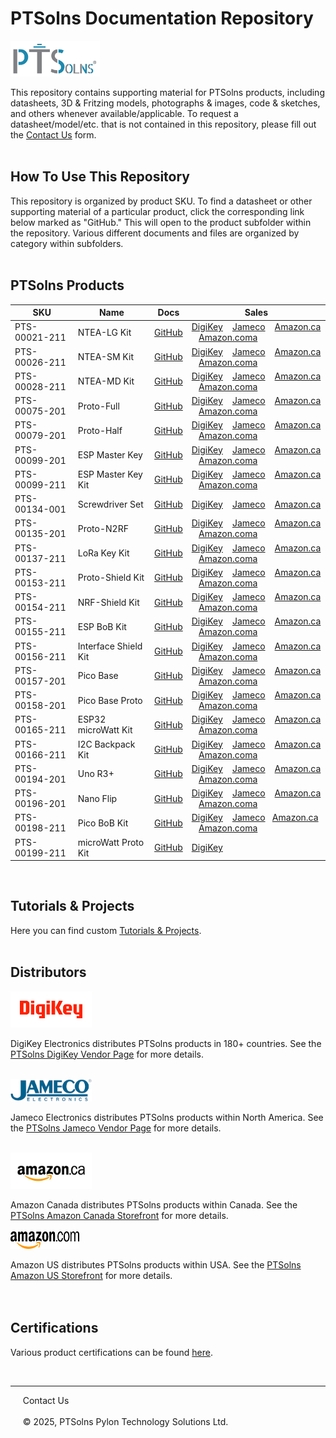 # PTSolns Documentation Repository

<img src="/Logo/Logo JPG_Full Color PTSolns.jpg" alt="PTSolns logo" width="143" height="57">

This repository contains supporting material for PTSolns products, including datasheets, 3D & Fritzing models, photographs & images, code & sketches, and others whenever available/applicable. To request a datasheet/model/etc. that is not contained in this repository, please fill out the [Contact Us](https://ptsolns.com/pages/contact) form.
<br>
<br>

## How To Use This Repository

This repository is organized by product SKU. To find a datasheet or other supporting material of a particular product, click the corresponding link below marked as "GitHub." This will open to the product subfolder within the repository. Various different documents and files are organized by category within subfolders.
<br>
<br>

## PTSolns Products

| SKU              | Name                 | Docs                                   | Sales                                        |
|-----------------|----------------------|----------------------------------------|----------------------------------------------|
| PTS-00021-211  | NTEA-LG Kit          | [GitHub](https://github.com/PTSolns/docs/tree/main/Products/PTS-00021_NTEA-LG) | [DigiKey](https://www.digikey.com/short/02nnpbht) &nbsp;&nbsp; [Jameco](https://www.jameco.com/z/PTS-00021-211-PTSolns-Breakout-Board-BoB-Kit-for-Nano-Development-Board-Large-Format-Kit-_2769999.html) &nbsp;&nbsp; [Amazon.ca](https://a.co/d/0CGSFTL) &nbsp;&nbsp; [Amazon.coma](https://a.co/d/gSPipKz) |
| PTS-00026-211  | NTEA-SM Kit          | [GitHub](https://github.com/PTSolns/docs/tree/main/Products/PTS-00026_NTEA-SM) | [DigiKey](https://www.digikey.com/short/fh3fvpzv) &nbsp;&nbsp; [Jameco](https://www.jameco.com/z/PTS-00026-211-PTSolns-Breakout-Board-BoB-Kit-for-Nano-Development-Board-Small-Format-Kit-_2770007.html) &nbsp;&nbsp; [Amazon.ca](https://a.co/d/3XSgRRk) &nbsp;&nbsp; [Amazon.coma](https://a.co/d/5J22Fhe) |
| PTS-00028-211  | NTEA-MD Kit          | [GitHub](https://github.com/PTSolns/docs/tree/main/Products/PTS-00028_NTEA-MD) | [DigiKey](https://www.digikey.com/short/q9z5h4wf) &nbsp;&nbsp; [Jameco](https://www.jameco.com/z/PTS-00028-211-PTSolns-Breakout-Board-BoB-Kit-for-Nano-Development-Board-Medium-Format-Kit-_2770015.html) &nbsp;&nbsp; [Amazon.ca](https://a.co/d/hfdsFRs) &nbsp;&nbsp; [Amazon.coma](https://a.co/d/3ojoRsy) |
| PTS-00075-201  | Proto-Full           | [GitHub](https://github.com/PTSolns/docs/tree/main/Products/PTS-00075_Proto-Full) | [DigiKey](https://www.digikey.com/short/7wqm3jhv) &nbsp;&nbsp; [Jameco](https://www.jameco.com/z/PTS-00075-201-PTSolns-General-Purpose-Through-Hole-Prototyping-Board-Proto-Full_2770023.html) &nbsp;&nbsp; [Amazon.ca](https://a.co/d/3iSvzrg) &nbsp;&nbsp; [Amazon.coma](https://a.co/d/60oQhc3) |
| PTS-00079-201  | Proto-Half           | [GitHub](https://github.com/PTSolns/docs/tree/main/Products/PTS-00079_Proto-Half) | [DigiKey](https://www.digikey.com/short/mmp35jz3) &nbsp;&nbsp; [Jameco](https://www.jameco.com/z/PTS-00079-201-PTSolns-General-Purpose-Through-Hole-Prototyping-Board-Proto-Half_2770031.html) &nbsp;&nbsp; [Amazon.ca](https://a.co/d/3sVBzpQ) &nbsp;&nbsp; [Amazon.coma](https://a.co/d/fm7GE2p) |
| PTS-00099-201  | ESP Master Key       | [GitHub](https://github.com/PTSolns/docs/tree/main/Products/PTS-00099_ESP_Master_Key) | [DigiKey](https://www.digikey.com/short/49b5rctm) &nbsp;&nbsp; [Jameco](https://www.jameco.com/z/PTS-00099-201-PTSolns-Adapter-for-Common-Development-Boards-ESP-Master-Key_2770039.html) &nbsp;&nbsp; [Amazon.ca](https://a.co/d/d69tky3) &nbsp;&nbsp; [Amazon.coma](https://a.co/d/38auEIb) |
| PTS-00099-211  | ESP Master Key Kit   | [GitHub](https://github.com/PTSolns/docs/tree/main/Products/PTS-00099_ESP_Master_Key) | [DigiKey](https://www.digikey.com/short/h9hjzqtn) &nbsp;&nbsp; [Jameco](https://www.jameco.com/z/PTS-00099-211-PTSolns-Adapter-for-Common-Development-Boards-ESP-Master-Key-Kit_2770047.html) &nbsp;&nbsp; [Amazon.ca](https://a.co/d/d69tky3) &nbsp;&nbsp; [Amazon.coma](https://a.co/d/38auEIb) |
| PTS-00134-001  | Screwdriver Set      | [GitHub](https://github.com/PTSolns/docs/tree/main/Products/PTS-00134_Screwdriver_Set) | [DigiKey](https://www.digikey.com/short/nchmvnff) &nbsp;&nbsp; [Jameco](https://www.jameco.com/z/PTS-00134-001-PTSolns-Precision-S2-Magnetic-25-in-1-Screwdriver-Set_2770055.html) &nbsp;&nbsp; [Amazon.ca](https://a.co/d/hICkP8T) |
| PTS-00135-201  | Proto-N2RF           | [GitHub](https://github.com/PTSolns/docs/tree/main/Products/PTS-00135_Proto-N2RF) | [DigiKey](https://www.digikey.com/short/32bvbcmr) &nbsp;&nbsp; [Jameco](https://www.jameco.com/z/PTS-00135-201-PTSolns-Nano-and-nRF24L01-Through-Hole-Prototyping-Board-Proto-N2RF_2770063.html) &nbsp;&nbsp; [Amazon.ca](https://www.amazon.ca/dp/B09PY4RHPL?ref_=cm_sw_r_cp_ud_dp_EA2H1ASRMKT7YJESBT9R_3&skipTwisterOG=1) &nbsp;&nbsp; [Amazon.coma](https://a.co/d/54WxbXr) |
| PTS-00137-211  | LoRa Key Kit         | [GitHub](https://github.com/PTSolns/docs/tree/main/Products/PTS-00137_LoRa_Key) | [DigiKey](https://www.digikey.com/short/b8ccd27v) &nbsp;&nbsp; [Jameco](https://www.jameco.com/z/PTS-00137-211-PTSolns-Breakout-Board-BoB-for-Common-LoRa-Modules-LoRa-Key-Kit_2770071.html) &nbsp;&nbsp; [Amazon.ca](https://a.co/d/4mm6Ihe) &nbsp;&nbsp; [Amazon.coma](https://a.co/d/3NYFrLK) |
| PTS-00153-211  | Proto-Shield Kit     | [GitHub](https://github.com/PTSolns/docs/tree/main/Products/PTS-00153_Proto-Shield) | [DigiKey](https://www.digikey.com/short/vb8m5dh5) &nbsp;&nbsp; [Jameco](https://www.jameco.com/z/PTS-00153-211-PTSolns-Prototyping-Shield-for-Uno-Boa_2770079.html) &nbsp;&nbsp; [Amazon.ca](https://a.co/d/iAF4IGx) &nbsp;&nbsp; [Amazon.coma](https://a.co/d/h029sfj) |
| PTS-00154-211 | NRF-Shield Kit | [GitHub](https://github.com/PTSolns/docs/tree/main/Products/PTS-00154_NRF-Shield) | [DigiKey](https://www.digikey.com/short/vn0ffcm0) &nbsp;&nbsp; [Jameco](https://www.jameco.com/z/PTS-00154-211-PTSolns-nRF24L01-RF-Shield-for-Uno-Boards-NRF-Shield-Kit_2770087.html) &nbsp;&nbsp; [Amazon.ca](https://a.co/d/aAptIoB) &nbsp;&nbsp; [Amazon.coma](https://a.co/d/h029sfj) | 
| PTS-00155-211 | ESP BoB Kit | [GitHub](https://github.com/PTSolns/docs/tree/main/Products/PTS-00155_ESP_BoB) | [DigiKey](https://www.digikey.com/short/fp18qznv) &nbsp;&nbsp; [Jameco](https://www.jameco.com/z/PTS-00155-211-PTSolns-Breakout-Board-BoB-for-common-ESP-Based-Boards-ESP-BoB-Kit_2770095.html) &nbsp;&nbsp; [Amazon.ca](https://www.amazon.ca/dp/B0DTJLTYV5?ref_=cm_sw_r_cp_ud_dp_0GZ4EK0RDGHS76P5EMKD&skipTwisterOG=1) &nbsp;&nbsp; [Amazon.coma](https://a.co/d/2uYiI4U) | 
| PTS-00156-211 | Interface Shield Kit | [GitHub](https://github.com/PTSolns/docs/tree/main/Products/PTS-00156_Interface-Shield) | [DigiKey](https://www.digikey.com/short/43hbv424) &nbsp;&nbsp; [Jameco](https://www.jameco.com/z/PTS-00156-211-PTSolns-LCD-Button-LED-Shield-for-Uno-Boards-Interface-Shield-Kit_2770103.html) &nbsp;&nbsp; [Amazon.ca](https://www.amazon.ca/dp/B0C9S4C665?ref_=cm_sw_r_cp) &nbsp;&nbsp; [Amazon.coma](https://a.co/d/ahM62fI) |
| PTS-00157-201 | Pico Base | [GitHub](https://github.com/PTSolns/docs/tree/main/Products/PTS-00157_Pico_Base) | [DigiKey](https://www.digikey.com/short/0vb91p93) &nbsp;&nbsp; [Jameco](https://www.jameco.com/z/PTS-00157-201-PTSolns-Expansion-Board-for-RPi-Pico-Family-Pico-Base_2770111.html) &nbsp;&nbsp; [Amazon.ca](https://a.co/d/fzfQ0qT) &nbsp;&nbsp; [Amazon.coma](https://a.co/d/cmVAZMc) |
| PTS-00158-201 | Pico Base Proto | [GitHub](https://github.com/PTSolns/docs/tree/main/Products/PTS-00158_Pico_Base_Proto) | [DigiKey](https://www.digikey.com/short/8414w459) &nbsp;&nbsp; [Jameco](https://www.jameco.com/z/PTS-00158-201-PTSolns-Expansion-Board-for-RPi-Pico-Family-Pico-Base-Proto_2770119.html) &nbsp;&nbsp; [Amazon.ca](https://a.co/d/dpJ86eG) &nbsp;&nbsp; [Amazon.coma](https://a.co/d/2SmHAdy) | 
| PTS-00165-211 | ESP32 microWatt Kit | [GitHub](https://github.com/PTSolns/docs/tree/main/Products/PTS-00165_ESP32_microWatt) | [DigiKey](https://www.digikey.com/short/945dfh9n) &nbsp;&nbsp; [Jameco](https://www.jameco.com/z/PTS-00165-211-PTSolns-ESP32-Microcontroller-Development-Board-ESP32-microWatt_2770127.html) &nbsp;&nbsp; [Amazon.ca](https://a.co/d/bz5NrGi) &nbsp;&nbsp; [Amazon.coma](https://a.co/d/2cqJ98p)| 
| PTS-00166-211 | I2C Backpack Kit | [GitHub](https://github.com/PTSolns/docs/tree/main/Products/PTS-00166_I2C_Backpack) | [DigiKey](https://www.digikey.com/short/zw82d2v9) &nbsp;&nbsp; [Jameco](https://www.jameco.com/z/PTS-00166-211-PTSolns-I2C-QWIIC-Backpack-for-16-Pin-1602-2004-LCD-Kit_2770135.html) &nbsp;&nbsp; [Amazon.ca](https://www.amazon.ca/dp/B0CQF2Z7Q9?ref_=cm_sw_r_cp_ud_dp_S6BZN5KBA1CVGF9PPWYT&skipTwisterOG=1) &nbsp;&nbsp; [Amazon.coma](https://a.co/d/gKBK2Mr) | 
| PTS-00194-201 | Uno R3+ | [GitHub](https://github.com/PTSolns/docs/tree/main/Products/PTS-00194_Uno_R3_Plus) | [DigiKey](https://www.digikey.com/short/1b9r278n) &nbsp;&nbsp; [Jameco](https://www.jameco.com/z/PTS-00194-201-PTSolns-Uno-ATmega328P-Microcontroller-Development-Board-Uno-R3-Plus_2770143.html) &nbsp;&nbsp; [Amazon.ca](https://a.co/d/7z8PehF) &nbsp;&nbsp; [Amazon.coma](https://a.co/d/3JRyJYS) | 
| PTS-00196-201 | Nano Flip | [GitHub](https://github.com/PTSolns/docs/tree/main/Products/PTS-00196_Nano_Flip) | [DigiKey](https://www.digikey.com/short/v8v4tp9c) &nbsp;&nbsp; [Jameco](https://www.jameco.com/z/PTS-00196-201-PTSolns-Nano-ATmega328P-Microcontroller-Development-Board-Nano-Flip_2770151.html) &nbsp;&nbsp; [Amazon.ca](https://www.amazon.ca/dp/B0DBMVYP39?ref_=cm_sw_r_cp_ud_dp_HEH0ASSXVR05YJK3THMP&skipTwisterOG=1) &nbsp;&nbsp; [Amazon.coma](https://a.co/d/dedJMst) | 
| PTS-00198-211 | Pico BoB Kit | [GitHub](https://github.com/PTSolns/docs/tree/main/Products/PTS-00198_Pico_BoB) | [DigiKey](https://www.digikey.com/short/qn7dd00b) &nbsp;&nbsp; [Jameco](https://www.jameco.com/z/PTS-00198-211-PTSolns-Breakout-Board-BoB-for-RPi-Pico-Boards-Pico-BoB-Kit_2770159.html)&nbsp;&nbsp; [Amazon.ca](https://a.co/d/510fJOw) &nbsp;&nbsp; [Amazon.coma](https://a.co/d/bUdzomC) |
| PTS-00199-211 | microWatt Proto Kit | [GitHub](https://github.com/PTSolns/docs/tree/main/Products/PTS-00199_microWatt_Proto) | [DigiKey](https://www.digikey.com/short/wnbvz9tf) |


<br>

## Tutorials & Projects
Here you can find custom [Tutorials & Projects](https://github.com/PTSolns/docs/tree/main/Tutorials/).
<br>
<br>

## Distributors
<a target="_blank" rel="noopener noreferrer" href="https://www.digikey.com/en/supplier-centers/ptsolns-pylon-technology-solutions" style="text-decoration:none">
            <img src="/Logo/DigiKey_rgb.jpg" alt="DigiKey logo" width="130" height="58">
	 </a>	
	 
DigiKey Electronics distributes PTSolns products in 180+ countries. See the [PTSolns DigiKey Vendor Page](https://www.digikey.com/en/supplier-centers/ptsolns-pylon-technology-solutions) for more details.  

<br>

<a target="_blank" rel="noopener noreferrer" href="https://www.jameco.com/m/PTSolns.html#/filter:ss_attr_manufacturer:PTSolns" style="text-decoration:none">
            <img src="/Logo/Jameco.jpg" alt="Jameco logo" width="130" height="36">
	 </a>	
	 
Jameco Electronics distributes PTSolns products within North America. See the [PTSolns Jameco Vendor Page](https://www.jameco.com/m/PTSolns.html#/filter:ss_attr_manufacturer:PTSolns) for more details.  


<br>
<a target="_blank" rel="noopener noreferrer" href="https://www.amazon.ca/ptsolns" style="text-decoration:none">
            <img src="/Logo/Amazon_ca.jpg" alt="Amazon CA logo" width="130" height="58">
	 </a>

Amazon Canada distributes PTSolns products within Canada. See the [PTSolns Amazon Canada Storefront](https://www.amazon.ca/ptsolns) for more details.  
<br>
<a target="_blank" rel="noopener noreferrer" href="[https://www.amazon.ca/ptsolns](https://www.amazon.com/stores/PylonTechnologySolutions/page/F6F49188-3463-4718-97CA-01229431C7BA)" style="text-decoration:none">
            <img src="/Logo/Amazon_com.jpg" alt="Amazon COM logo" width="110" height="28">
	 </a>

Amazon US distributes PTSolns products within USA. See the [PTSolns Amazon US Storefront]([https://www.amazon.ca/ptsolns](https://www.amazon.com/stores/PylonTechnologySolutions/page/F6F49188-3463-4718-97CA-01229431C7BA)) for more details.  
<br>
<br>

## Certifications  
Various product certifications can be found [here](https://cert.ptsolns.com/).


  <br>
  <hr>
  &nbsp &nbsp &nbsp<a target="_blank" rel="noopener noreferrer" href="https://ptsolns.com/pages/contact" style="text-decoration:none">Contact Us</a>
  <br>
  <br>
  &nbsp &nbsp &nbsp© 2025, PTSolns Pylon Technology Solutions Ltd.

